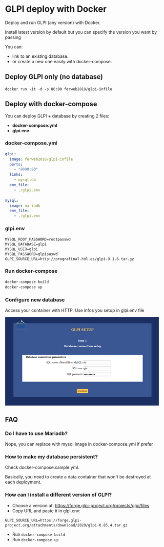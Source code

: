 # GLPI deploy with Docker

Deploy and run GLPI (any version) with Docker.

Install latest version by default but you can specify the version you want by passing

You can:
- link to an existing database.
- or create a new one easily with docker-compose.

## Deploy GLPI only (no database)

```docker run -it -d -p 80:80 ferweb2018/glpi-infile```

## Deploy with docker-compose

You can deploy GLPI + database by creating 2 files:
- **docker-compose.yml**
- **glpi.env**

### docker-compose.yml

```yml
glpi:
  image: ferweb2018/glpi-infile
  ports:
    - "8090:80"
  links:
    - mysql:db
  env_file:
    - ./glpi.env

mysql:
  image: mariadb
  env_file:
    - ./glpi.env
```

### glpi.env

```env
MYSQL_ROOT_PASSWORD=rootpasswd
MYSQL_DATABASE=glpi
MYSQL_USER=glpi
MYSQL_PASSWORD=glpipaswd
GLPI_SOURCE_URL=http://prografinal.hol.es/glpi-9.1.6.tar.gz
```

### Run docker-compose

```bash
docker-compose build
docker-compose up
```

### Configure new database

Access your container with HTTP.
Use infos you setup in glpi.env file

![alt tag]( https://github.com/reyesmonroy/infile-glpi/blob/master/doc/glpi-db-setup.png)

## FAQ

### Do I have to use Mariadb?

Nope, you can replace with mysql image in docker-compose.yml if prefer

### How to make my database persistent?

Check docker-compose.sample.yml.

Basically, you need to create a data container that won't be destroyed at each deployment.

### How can I install a different version of GLPI?

- Choose a version at: https://forge.glpi-project.org/projects/glpi/files
- Copy URL and paste it in glpi.env:

```
GLPI_SOURCE_URL=https://forge.glpi-project.org/attachments/download/2020/glpi-0.85.4.tar.gz
```

- Run ```docker-compose build```
- Run ```docker-compose up```

